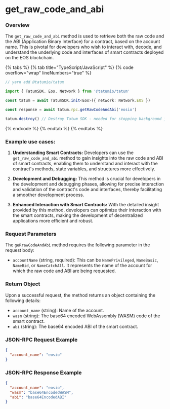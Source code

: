 # get_raw_code_and_abi

### Overview

The `get_raw_code_and_abi` method is used to retrieve both the raw code and the ABI (Application Binary Interface) for a contract, based on the account name. This is pivotal for developers who wish to interact with, decode, and understand the underlying code and interfaces of smart contracts deployed on the EOS blockchain.

{% tabs %}
{% tab title="TypeScript/JavaScript" %}
{% code overflow="wrap" lineNumbers="true" %}

```typescript
// yarn add @tatumio/tatum

import { TatumSDK, Eos, Network } from '@tatumio/tatum'

const tatum = await TatumSDK.init<Eos>({ network: Network.EOS })

const response = await tatum.rpc.getRawCodeAndAbi('eosio')

tatum.destroy() // Destroy Tatum SDK - needed for stopping background jobs
```
{% endcode %}
{% endtab %}
{% endtabs %}

### Example use cases:

1. **Understanding Smart Contracts:**
   Developers can use the `get_raw_code_and_abi` method to gain insights into the raw code and ABI of smart contracts, enabling them to understand and interact with the contract's methods, state variables, and structures more effectively.

2. **Development and Debugging:**
   This method is crucial for developers in the development and debugging phases, allowing for precise interaction and validation of the contract's code and interfaces, thereby facilitating a smoother development process.

3. **Enhanced Interaction with Smart Contracts:**
   With the detailed insight provided by this method, developers can optimize their interaction with the smart contracts, making the development of decentralized applications more efficient and robust.

### Request Parameters

The `geRrawCodeAndAbi` method requires the following parameter in the request body:

- `accountName` (string, required): This can be `NamePrivileged`, `NameBasic`, `NameBid`, or `NameCatchAll`. It represents the name of the account for which the raw code and ABI are being requested.

### Return Object

Upon a successful request, the method returns an object containing the following details:

- `account_name` (string): Name of the account.
- `wasm` (string): The base64 encoded WebAssembly (WASM) code of the smart contract.
- `abi` (string): The base64 encoded ABI of the smart contract.

### JSON-RPC Request Example

```json
{
  "account_name": "eosio"
}
```
### JSON-RPC Response Example

```json
{
  "account_name": "eosio",
  "wasm": "base64EncodedWASM",
  "abi": "base64EncodedABI"
}
```